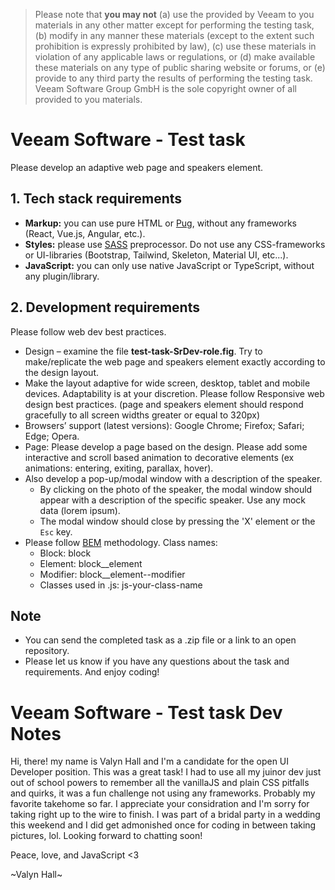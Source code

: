 > Please note that **you may not** (a) use the provided by Veeam to you materials in any other matter except for performing the testing task, (b) modify in any manner these materials (except to the extent such prohibition is expressly prohibited by law), (c) use these materials in violation of any applicable laws or regulations, or (d) make available these materials on any type of public sharing website or forums, or (e) provide to any third party the results of performing the testing task. Veeam Software Group GmbH is the sole copyright owner of all provided to you materials.

# Veeam Software - Test task

Please develop an adaptive web page and speakers element.

## 1. Tech stack requirements

* **Markup:** you can use pure HTML or [Pug](https://pugjs.org/), without any frameworks (React, Vue.js, Angular, etc.).
* **Styles:** please use [SASS](https://sass-lang.com/) preprocessor. Do not use any CSS-frameworks or UI-libraries (Bootstrap, Tailwind, Skeleton, Material UI, etc...).
* **JavaScript:** you can only use native JavaScript or TypeScript, without any plugin/library.

## 2. Development requirements
Please follow web dev best practices.
* Design – examine the file **test-task-SrDev-role.fig**. Try to make/replicate the web page and speakers element exactly according to the design layout.
* Make the layout adaptive for wide screen, desktop, tablet and mobile devices. Adaptability is at your discretion. Please follow Responsive web design best practices. (page and speakers element should respond gracefully to all screen widths greater or equal to 320px)
* Browsers’ support (latest versions): Google Chrome; Firefox; Safari; Edge; Opera.
* Page: Please develop a page based on the design. Please add some interactive and scroll based animation to decorative elements (ex animations: entering, exiting, parallax, hover).
* Also develop a pop-up/modal window with a description of the speaker.
  * By clicking on the photo of the speaker, the modal window should appear with a description of the specific speaker. Use any mock data (lorem ipsum).
  * The modal window should close by pressing the 'X' element or the `Esc` key.
* Please follow [BEM](https://en.bem.info/) methodology. Class names:
  * Block: block
  * Element: block__element
  * Modifier: block__element--modifier
  * Classes used in .js: js-your-class-name

## Note

* You can send the completed task as a .zip file or a link to an open repository.
* Please let us know if you have any questions about the task and requirements. And enjoy coding!

# Veeam Software - Test task Dev Notes

Hi, there! my name is Valyn Hall and I'm a candidate for the open UI Developer position. This was a great task! I had to use all my juinor dev just out of school powers to remember all the vanillaJS and plain CSS pitfalls and quirks, it was a fun challenge not using any frameworks. Probably my favorite takehome so far. I appreciate your considration and I'm sorry for taking right up to the wire to finish. I was part of a bridal party in a wedding this weekend and I did get admonished once for coding in between taking pictures, lol. Looking forward to chatting soon!

Peace, love, and JavaScript <3

~Valyn Hall~

